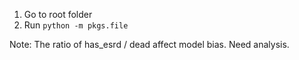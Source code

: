 1. Go to root folder
1. Run `python -m pkgs.file`

Note: The ratio of has_esrd / dead affect model bias. Need analysis.